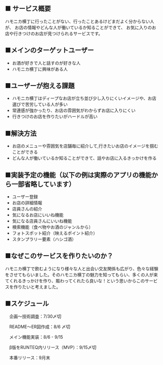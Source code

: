 ## ■ サービス概要

  ハモニカ横丁に行ったことがない、行ったことあるけどまだよく分からない人が、
  お店の情報やどんな人が働いているか知ることができて、
  お気に入りのお店や行きつけのお店が見つけられるサービスです。

## ■メインのターゲットユーザー

* お酒が好きで人と話すのが好きな人
* ハモニカ横丁に興味がある人

## ■ユーザーが抱える課題

* ハモニカ横丁はディープなお店が立ち並び少し入りにくいイメージや、お店選びで苦労している人が多い
* 常連感が強かったり、お店の雰囲気がわからずお店に入りにくい
* 行きつけのお店を作りたいがハードルが高い

## ■解決方法

* お店のメニューや雰囲気を店舗毎に紹介して,行きたいお店のイメージを掴むことができる
* どんな人が働いているか知ることができて、話やお店に入るきっかけを作る

## ■実装予定の機能（以下の例は実際のアプリの機能から一部省略しています）

* ユーザー登録
* お店の詳細情報
* 店員さんの紹介
* 気になるお店にいいね機能
* 気になる店員さんにいいね機能
* 検索機能（食べ物やお酒のジャンルから）
* フォトスポット紹介（映えるポイント紹介）
* スタンプラリー要素（ハシゴ酒）

## ■なぜこのサービスを作りたいのか？

ハモニカ横丁で飲むようになり様々な人と出会い交友関係も広がり、色々な経験をさせてもらいました。そのハモニカ横丁の魅力を知ってもらい、多くの人が来てくれるきっかけを作り、賑わってくれたら良いな！という思いからこのサービスを作りたいと考えました。

## ■スケジュール

　企画〜技術調査：7/30〆切

　README〜ER図作成：8/6 〆切

　メイン機能実装：8/6 - 9/15

　β版をRUNTEQ内リリース（MVP）：9/15〆切

　本番リリース：9月末
